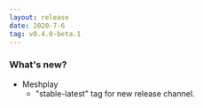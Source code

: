 ```yaml
---
layout: release
date: 2020-7-6
tag: v0.4.0-beta.1
---
```


### What's new?

- Meshplay
  - "stable-latest" tag for new release channel.

